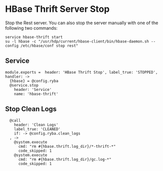 
# HBase Thrift Server Stop

Stop the Rest server. You can also stop the server manually with one of
the following two commands:

```
service hbase-thrift start
su -l hbase -c "/usr/hdp/current/hbase-client/bin/hbase-daemon.sh --config /etc/hbase/conf stop rest"
```

## Service

    module.exports =  header: 'HBase Thrift Stop', label_true: 'STOPPED', handler: ->
      {hbase} = @config.ryba
      @service.stop
        header: 'Service'
        name: 'hbase-thrift'

## Stop Clean Logs

      @call
        header: 'Clean Logs'
        label_true: 'CLEANED'
        if: -> @config.ryba.clean_logs
      , ->
        @system.execute
          cmd: "rm #{hbase.thrift.log_dir}/*-thrift-*"
          code_skipped: 1
        @system.execute
          cmd: "rm #{hbase.thrift.log_dir}/gc.log-*"
          code_skipped: 1
